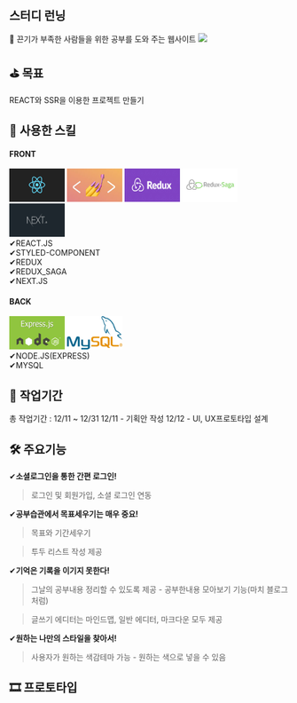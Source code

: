 스터디 런닝
--

📝  끈기가 부족한 사람들을 위한 공부를 도와 주는 웹사이트
<img src = "./sampleImg/mock.jpeg" width = "500px">

⛳  목표
--
REACT와 SSR을 이용한 프로젝트 만들기

🚀 사용한 스킬
--
#### FRONT

<img src = "./sampleImg/react.png" width="100px" height="60px" display = "inline"> <img src = "./sampleImg/styled-component.jpeg" width="100px" display = "inline" height="60px"> <img src = "./sampleImg/redux.jpg" width="100px" height="60px" display = "inline"> <img src = "./sampleImg/redux-saga.jpg" width="100px" height="60px" display = "inline"> <img src = "./sampleImg/next.jpeg" width="100px" height="60px" display = "inline"><br/>
✔REACT.JS<br/>
✔STYLED-COMPONENT <br/>
✔REDUX <br/>
✔REDUX_SAGA <br/>
✔NEXT.JS <br/>

#### BACK<br/>
<img src = "./sampleImg/express.png" width="100px" height="60px"> <img src = "./sampleImg/mysql.png" width="100px" height="60px"><br/>
✔NODE.JS(EXPRESS)<br/>
✔MYSQL<br/>

📆 작업기간
--
총 작업기간 : 12/11 ~ 12/31
12/11 - 기획안 작성
12/12 - UI, UX프로토타입 설계

🛠 주요기능
--
✔<b>소셜로그인을 통한 간편 로그인!</b>
>로그인 및 회원가입, 소셜 로그인 연동

✔<b>공부습관에서 목표세우기는 매우 중요!</b>
>목표와 기간세우기

>투두 리스트 작성 제공

✔<b>기억은 기록을 이기지 못한다!</b>
>그날의 공부내용 정리할 수 있도록 제공 - 공부한내용 모아보기 기능(마치 블로그 처럼)

>글쓰기 에디터는 마인드맵, 일반 에디터, 마크다운 모두 제공

✔<b>원하는 나만의 스타일을 찾아서!</b>
>사용자가 원하는 색감테마 가능 - 원하는 색으로 넣을 수 있음

🎞 프로토타입
--
